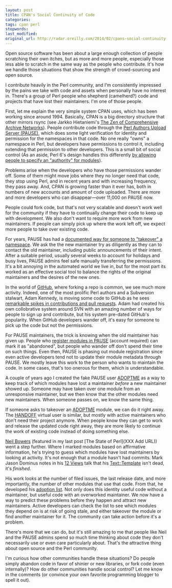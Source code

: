 ```yaml
---
layout: post
title: CPAN's Social Continuity of Code
categories:
tags: cpan perl
stopwords:
last_modified:
original_url: http://radar.oreilly.com/2014/02/cpans-social-continuity-of-code.html
---
```


Open source software has been about a large enough collection of people scratching their own itches, but as more and more people, especially those less able to scratch in the same way as the people who contribute. It's how we handle those situations that show the strength of crowd-sourcing and open source.

I contribute heavily in the Perl community, and I'm consistently impressed by the pains we take with code and assets when personally have no interest in. There's a group of Perl people who shepherd (camelherd?) code and projects that have lost their maintainers. I'm one of those people.

First, let me explain the very simple system CPAN uses, which has been working since around 1994. Basically, CPAN is a big directory structure that other mirrors rsync (see Jarkko Hietaniemi's [The Zen of Comprehensive Archive Networks](http://www.cpan.org/misc/ZCAN.html)). People contribute code through the [Perl Authors Upload Server (PAUSE)](http://pause.perl.org), which does some light verification for identity and permission for the namespaces in that code. No one really "owns" a namespace in Perl, but developers have permissions to control it, including extending that permission to other developers. This is a small bit of social control  (As an aside, Perl 6's design handles this differently [by allowing people to specify an "authority" for modules](http://perlcabal.org/syn/S11.html)).

Problems arise when the developers who have those permissions wander off. Some of them might move jobs where they no longer need that code, they stop using Perl, and in recent years and with increasing frequency, they pass away. And, CPAN is growing faster than it ever has, both in numbers of new accounts and amount of code uploaded. There are more and more developers who can disappear—over 11,000 on PAUSE now.

People could fork code, but that's not very scalable and doesn't work well for the community if they have to continually change their code to keep up with development. We also don't want to require more work from new maintainers. If people can simply pick up where the work left off, we expect more people to take over existing code.

For years, PAUSE has had a [documented way for someone to "takeover" a namespace](https://pause.perl.org/pause/query?ACTION=pause_04about#takeover). We ask the the new maintainer try as diligently as they can to contact the old maintainer, including public announcements of their intent. After a suitable period, usually several weeks to account for holidays and busy lives, PAUSE admins feel safe manually transferring the permissions. It's a bit annoying in the automated world we live in, but for the most part its worked as an effective social tool to balance the rights of the original maintainers and the desires of the new ones.

In the world of [GitHub](http://www.github.com), where forking a repo is common, we see much more activity. Indeed, one of the most prolific Perl authors and a Subversion stalwart, Adam Kennedy, is moving some code to GitHub as he sees [remarkable spikes in contributions and pull requests](http://blogs.perl.org/users/adam_kennedy/2013/12/moving-ppi-to-github-encourages-some-new-activity.html#comments). Adam had created his own collobrative system around SVN with an amazing number of ways for people to sign up and contribute, but his system pre-dated GitHub's popularity. When GitHub developers wander off, it's easy for someone to pick up the code but not the permissions.

For PAUSE maintainers, the trick is knowing when the old maintainer has given up. People who [register modules in PAUSE](https://pause.perl.org/pause/authenquery?ACTION=apply_mod) (account required) can mark it as "abandoned", but people who wander off don't spend their time on such things. Even then, PAUSE is phasing out module registration since even active developers tend not to update their module metadata through PAUSE. We mostly leave this work to the person who wants to maintain the code. In some cases, that's too onerous for them, which is understandable.

A couple of years ago I created the fake PAUSE user [ADOPTME](https://metacpan.org/author/ADOPTME) as a way to keep track of which modules have lost a maintainer <i>before</i> a new maintainer showed up. Someone may have taken over one module from an unresponsive maintainer, but we then know that the other modules need new maintainers. When someone passes on, we know the same thing.

If someone asks to takeover an [ADOPTME](https://metacpan.org/author/ADOPTME) module, we can do it right away. The [HANDOFF](https://metacpan.org/author/HANDOFF) virtual user is similar, but mostly with active maintainers who don't need their project anymore. When people know they can get to work and release the updated code right away, they are more likely to continue the work of existing code instead of doing something else.

[Neil Bowers](http://neilb.org) (featured in my last post [The State of Perl](XXX Add URL)) went a step further. Where I marked modules based on affirmative information, he's trying to guess which modules have lost maintainers by looking at activity. It's not enough that a module hasn't had commits. Mark Jason Dominus notes in his [12 Views](http://perl.plover.com/yak/12views/samples/notes.html#sl-9) talk that his [Text::Template](http://www.metacpan.org/module/Text::Template) isn't dead, it's *finished*.

His work looks at the number of filed issues, the last release date, and more importantly, the number of other modules that use that code. From that, he developed his [adoption list](http://neilb.org/adoption/). Not only does this identity useful code without a maintainer, but useful code with an overworked maintainer. We now have a way to predict these problems before they happen and attract new maintainers. Active developers can check the list to see which modules they depend on is at risk of going stale, and either takeover the module or find another maintainer for it. The community can take action before it's a problem.

There's more that we can do, but it's still amazing to me that people like Neil and the PAUSE admins spend so much time thinking about code they don't necessarily use or even care particularly about. That's the attractive thing about open source and the Perl community.

I'm curious how other communities handle these situations? Do people simply abandon code in favor of shinier or new libraries, or fork code (even internally)? How do other communities handle social control? Let me know in the comments (or convince your own favorite programming blogger to spell it out).

